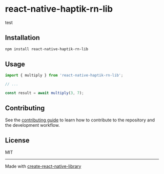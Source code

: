 # react-native-haptik-rn-lib

test

## Installation

```sh
npm install react-native-haptik-rn-lib
```

## Usage

```js
import { multiply } from 'react-native-haptik-rn-lib';

// ...

const result = await multiply(3, 7);
```

## Contributing

See the [contributing guide](CONTRIBUTING.md) to learn how to contribute to the repository and the development workflow.

## License

MIT

---

Made with [create-react-native-library](https://github.com/callstack/react-native-builder-bob)

